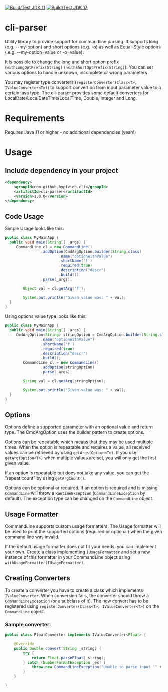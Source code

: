 [![Build/Test JDK 11](https://github.com/hypfvieh/cli-parser/actions/workflows/maven_jdk11.yml/badge.svg)](https://github.com/hypfvieh/cli-parser/actions/workflows/maven_jdk11.yml) [![Build/Test JDK 17](https://github.com/hypfvieh/cli-parser/actions/workflows/maven_jdk17.yml/badge.svg)](https://github.com/hypfvieh/cli-parser/actions/workflows/maven_jdk17.yml)
# cli-parser
Utility library to provide support for commandline parsing.
It supports long (e.g. --my-option) and short options (e.g. -o) as well as Equal-Style options (.e.g. --my-option=value or -o=value).

It is possible to change the long and short option prefix (`withLongOptPrefix(String)` / `withShortOptPrefix(String)`).
You can set various options to handle unknown, incomplete or wrong parameters.

You may register type converters (`registerConverter(Class<T>, IValueConverter<T>)`) to support convertion from input
parameter value to a certain java type.
The cli-parser provides some default converters for LocalDate/LocalDateTime/LocalTime, Double, Integer and Long.

# Requirements

Requires Java 11 or higher - no additional dependencies (yeah!)

# Usage

## Include dependency in your project
```xml
<dependency>
    <groupId>com.github.hypfvieh.cli</groupId>
    <artifactId>cli-parser</artifactId>
    <version>1.0.0</version>
</dependency>
```
## Code Usage
Simple Usage looks like this:

```java
public class MyMainApp {
  public void main(String[] _args) {
     CommandLine cl = new CommandLine()
                .addOption(CmdArgOption.builder(String.class)
                        .name("optionWithValue")
                        .shortName('f')
                        .required(true)
                        .description("descr")
                        .build())
                .parse(_args);

        Object val = cl.getArg('f');

        System.out.println("Given value was: " + val);
  }
}
```

Using options value type looks like this:

```java
public class MyMainApp {
  public void main(String[] _args) {
     CmdArgOption<String> stringOption = CmdArgOption.builder(String.class)
                .name("optionWithValue")
                .shortName('f')
                .required(true)
                .description("descr")
                .build();
        CommandLine cl = new CommandLine()
                .addOption(stringOption)
                .parse(_args);

        String val = cl.getArg(stringOption);

        System.out.println("Given value was: " + val);
  }
}
```
## Options
Options define a supported parameter with an optional value and return type.
The CmdArgOption uses the builder pattern to create options. 

Options can be repeatable which means that they may be used multiple times.
When the option is repeatable and requires a value, all received values can be retrieved by using `getArgs(Option<T>)`.
If you use `getArg(Option<T>)` when multiple values are set, you will only get the first given value.

If an option is repeatable but does not take any value, you can get the "repeat count" by using `getArgCount()`.

Options can be optional or required. If an option is required and is missing `CommandLine` will throw a `RuntimeException`
(`CommandLineException` by default). The exception type can be changed on the `CommandLine` object.

## Usage Formatter
CommandLine supports custom usage formatters. 
The Usage formatter will be used to print the supported options (required or optional) when the given command line was invalid.

If the default usage formatter does not fit your needs, you can implement your own.
Create a class implementing `IUsageFormatter` and set a new instance of this formatter in your CommandLine object using `withUsageFormatter(IUsageFormatter)`.

## Creating Converters
To create a converter you have to create a class which implements `IValueConverter`.
When conversion fails, the converter should throw a `CommandLineException` (or a subclass of it).
The new convert has to be registered using `registerConverter(Class<T>, IValueConverter<T>)` on the `CommandLine` object.

### Sample converter:
```java
public class FloatConverter implements IValueConverter<Float> {

    @Override
    public Double convert(String _string) {
        try {
            return Float.parseFloat(_string);
        } catch (NumberFormatException _ex) {
            throw new CommandLineException("Unable to parse input '" + _string + "' as float");
        }
    }

}
```
